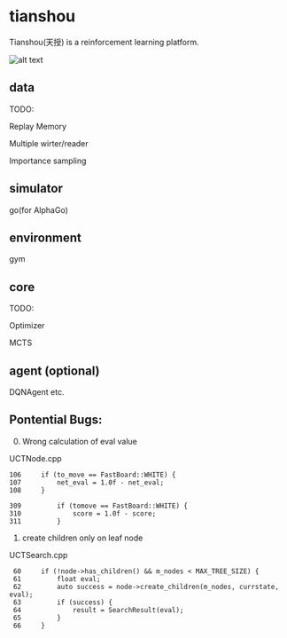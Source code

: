 # tianshou
Tianshou(天授) is a reinforcement learning platform.

![alt text](https://github.com/sproblvem/tianshou/blob/master/docs/figures/tianshou_architecture.png "Architecture of tianshou")

## data
TODO:

Replay Memory

Multiple wirter/reader

Importance sampling

## simulator
go(for AlphaGo)

## environment
gym

## core
TODO:

Optimizer

MCTS

## agent (optional)

DQNAgent etc.

## Pontential Bugs:

0. Wrong calculation of eval value

UCTNode.cpp
```
106     if (to_move == FastBoard::WHITE) {
107         net_eval = 1.0f - net_eval;
108     }

309         if (tomove == FastBoard::WHITE) {
310             score = 1.0f - score;
311         }
```

1. create children only on leaf node

UCTSearch.cpp
```
 60     if (!node->has_children() && m_nodes < MAX_TREE_SIZE) {
 61         float eval;
 62         auto success = node->create_children(m_nodes, currstate, eval);
 63         if (success) {
 64             result = SearchResult(eval);
 65         }
 66     }
```



